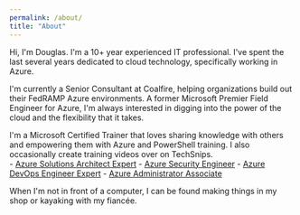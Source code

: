 ```yaml
---
permalink: /about/
title: "About"
---
```



Hi, I'm Douglas. I'm a 10+ year experienced IT professional. I've spent the last several years dedicated to cloud technology, specifically working in Azure. 

I'm currently a Senior Consultant at Coalfire, helping organizations build out their FedRAMP Azure environments. A former Microsoft Premier Field Engineer for Azure, I'm always interested in digging into the power of the cloud and the flexibility that it takes. 

I'm a Microsoft Certified Trainer that loves sharing knowledge with others and empowering them with Azure and PowerShell training. I also occasionally create training videos over on TechSnips.  
    - [Azure Solutions Architect Expert](https://www.youracclaim.com/badges/eb356093-f7e4-409c-b58f-9b86b41be395/linked_in_profile "Acclaim - Solutions Architect")
    - [Azure Security Engineer](https://www.youracclaim.com/badges/52d81a06-5d8b-43af-bace-e17af5b28fd1/linked_in_profile "Acclaim - Security Engineer")
    - [Azure DevOps Engineer Expert](https://www.youracclaim.com/badges/7071af77-352e-419b-9093-82b46d451837/linked_in_profile "Acclaim - Azure DevOps Engineer")
    - [Azure Administrator Associate](https://www.youracclaim.com/badges/775644e7-335a-4188-8f82-db6c1e56af56/linked_in_profile "Acclaim - Azure Admin")

When I'm not in front of  a computer, I can be found making things in my shop or kayaking with my fiancée. 